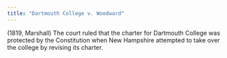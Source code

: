 ```yaml
---
title: "Dartmouth College v. Woodward"
---
```

(1819, Marshall) The court ruled that the charter for Dartmouth College was protected by the Constitution when New Hampshire attempted to take over the college by revising its charter.

